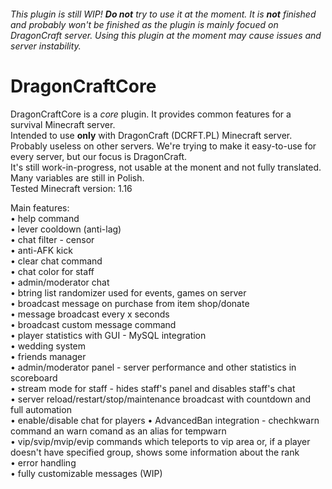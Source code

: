 ###### This plugin is still WIP! **Do not** try to use it at the moment. It is **not** finished and probably won't be finished as the plugin is mainly focued on DragonCraft server. Using this plugin at the moment may cause issues and server instability.
# DragonCraftCore
DragonCraftCore is a <i>core</i> plugin. It provides common features for a survival Minecraft server.\
Intended to use <b>only</b> with DragonCraft (DCRFT.PL) Minecraft server. Probably useless on other servers. We're trying to make it easy-to-use for every server, but our focus is DragonCraft.\
It's still work-in-progress, not usable at the monent and not fully translated. Many variables are still in Polish.\
Tested Minecraft version: 1.16

Main features:\
• help command\
• lever cooldown (anti-lag)\
• chat filter - censor\
• anti-AFK kick\
• clear chat command\
• chat color for staff\
• admin/moderator chat\
• btring list randomizer used for events, games on server\
• broadcast message on purchase from item shop/donate\
• message broadcast every x seconds\
• broadcast custom message command\
• player statistics with GUI - MySQL integration\
• wedding system\
• friends manager\
• admin/moderator panel - server performance and other statistics in scoreboard\
• stream mode for staff - hides staff's panel and disables staff's chat\
• server reload/restart/stop/maintenance broadcast with countdown and full automation\
• enable/disable chat for players
• AdvancedBan integration - chechkwarn command an warn comand as an alias for tempwarn\
• vip/svip/mvip/evip commands which teleports to vip area or, if a player doesn't have specified group, shows some information about the rank\
• error handling\
• fully customizable messages (WIP)
